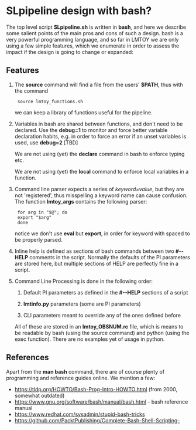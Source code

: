 # SLpipeline design with bash?

The top level script **SLpipeline.sh** is written in **bash**, and here
we describe some salient points of the main pros and cons of such a design.
bash is a very powerful programming language, and so far in LMTOY we are only
using a few simple features, which we enumerate in order to assess the
impact if the design is going to change or expanded:

## Features 

1. The **source** command will find a file from the users' **$PATH**, thus
   with the command

        source lmtoy_functions.sh

   we can keep a library of functions useful for the pipeline.

2. Variables in bash are shared between functions, and don't need to be declared.
   Use the **debug=1** to monitor and force better variable declaration habits, e.g. in order
   to force an error if an unset variables is used, use **debug=2**  [TBD]

   We are not using (yet) the **declare** command in bash to enforce typing etc.

   We are not using (yet) the **local** command to enforce local variables in a function.

3. Command line parser expects a series of *keyword=value*, but they are not
   'registered', thus misspelling a keyword name can cause confusion. The
   function **lmtoy_args** contains the following parser:

        for arg in "$@"; do
	    export "$arg"
        done

    notice we don't use **eval** but **export**, in order for keyword with spaced
    to be properly parsed.

4.  Inline help is defined as sections of bash commands between two **#--HELP** comments in the script.
    Normally the defaults of the PI parameters are stored here, but multiple sections of HELP are
    perfectly fine in a script. 

5.  Command Line Processing is done in the following order:

    1.  Default PI parameters as defined in the **#--HELP** sections of a script

    2.  **lmtinfo.py** parameters (some are PI parameters)

    3.  CLI parameters meant to override any of the ones  defined before

    All of these are stored in an **lmtoy_OBSNUM.rc** file, which is means to be readable by
    bash (using the source command) and python (using the exec function). There are no examples
    yet of usage in python.




## References

Apart from the **man bash** command, 
there are of course plenty of programming and reference guides online. We mention a few:

* https://tldp.org/HOWTO/Bash-Prog-Intro-HOWTO.html  (from 2000, somewhat outdated)
* https://www.gnu.org/software/bash/manual/bash.html  - bash reference manual
* https://www.redhat.com/sysadmin/stupid-bash-tricks
* https://github.com/PacktPublishing/Complete-Bash-Shell-Scripting-


